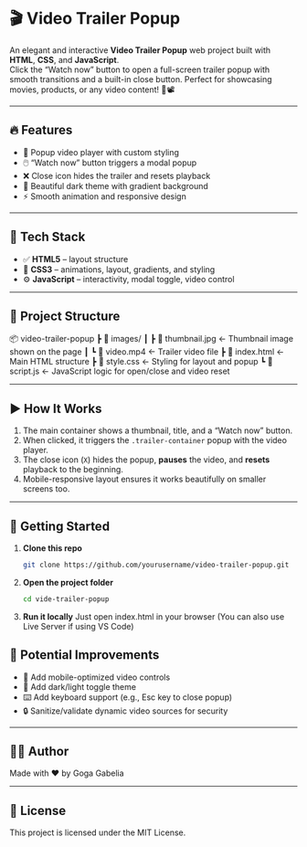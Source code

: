 # 🎬 Video Trailer Popup

An elegant and interactive **Video Trailer Popup** web project built with **HTML**, **CSS**, and **JavaScript**.  
Click the “Watch now” button to open a full-screen trailer popup with smooth transitions and a built-in close button. Perfect for showcasing movies, products, or any video content! 🍿📽️

---

## 🔥 Features

- 🎥 Popup video player with custom styling
- 🖱️ “Watch now” button triggers a modal popup
- ❌ Close icon hides the trailer and resets playback
- 🌌 Beautiful dark theme with gradient background
- ⚡ Smooth animation and responsive design

---

## 🧰 Tech Stack

- ✅ **HTML5** – layout structure
- 🎨 **CSS3** – animations, layout, gradients, and styling
- ⚙️ **JavaScript** – interactivity, modal toggle, video control

---

## 📁 Project Structure

📦 video-trailer-popup
┣ 📂 images/
┃ ┣ 📄 thumbnail.jpg ← Thumbnail image shown on the page
┃ ┗ 📄 video.mp4 ← Trailer video file
┣ 📄 index.html ← Main HTML structure
┣ 📄 style.css ← Styling for layout and popup
┗ 📄 script.js ← JavaScript logic for open/close and video reset

---

## ▶️ How It Works

1. The main container shows a thumbnail, title, and a “Watch now” button.
2. When clicked, it triggers the `.trailer-container` popup with the video player.
3. The close icon (`X`) hides the popup, **pauses** the video, and **resets** playback to the beginning.
4. Mobile-responsive layout ensures it works beautifully on smaller screens too.

---

## 🚀 Getting Started

1. **Clone this repo**
   ```bash
   git clone https://github.com/yourusername/video-trailer-popup.git

2. **Open the project folder**
   ```bash
   cd vide-trailer-popup
3. **Run it locally**
   Just open index.html in your browser
   (You can also use Live Server if using VS Code)

## 🧠 Potential Improvements
- 📱 Add mobile-optimized video controls
- 🌙 Add dark/light toggle theme
- ⌨️ Add keyboard support (e.g., Esc key to close popup)
- 🔒 Sanitize/validate dynamic video sources for security

---

## 👨‍💻 Author
Made with ❤️ by Goga Gabelia

---

## 📜 License
This project is licensed under the MIT License.
